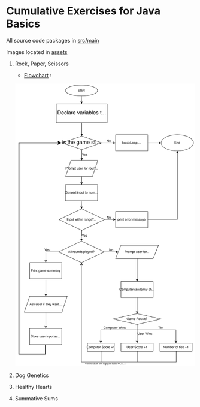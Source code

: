 # Cumulative Exercises for Java Basics

All source code packages in [src/main](src/main)

Images located in [assets](assets)
1. Rock, Paper, Scissors
    - [Flowchart](assets/rpsFlow.svg) :

    ![Flowchart](assets/rpsFlow.svg)
2. Dog Genetics
3. Healthy Hearts
4. Summative Sums
